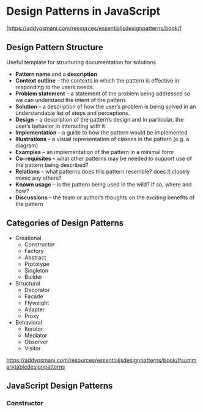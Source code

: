 # Design Patterns in JavaScript
[https://addyosmani.com/resources/essentialjsdesignpatterns/book/]



## Design Pattern Structure
Useful template for structuring documentation for solutions
- **Pattern name** and a **description**
- **Context outline** – the contexts in which the pattern is effective in responding to the users needs.
- **Problem statement** – a statement of the problem being addressed so we can understand the intent of the pattern.
- **Solution** – a description of how the user’s problem is being solved in an understandable list of steps and perceptions.
- **Design** – a description of the pattern’s design and in particular, the user’s behavior in interacting with it
- **Implementation** – a guide to how the pattern would be implemented
- **Illustrations** – a visual representation of classes in the pattern (e.g. a diagram)
- **Examples** – an implementation of the pattern in a minimal form
- **Co-requisites** – what other patterns may be needed to support use of the pattern being described?
- **Relations** – what patterns does this pattern resemble? does it closely mimic any others?
- **Known usage** – is the pattern being used in the wild? If so, where and how?
- **Discussions** – the team or author’s thoughts on the exciting benefits of the pattern

## Categories of Design Patterns
- Creational
    - Constructor
    - Factory
    - Abstract
    - Prototype
    - Singleton
    - Builder
- Structural
    - Decorator
    - Facade
    - Flyweight
    - Adapter
    - Proxy
- Behavioral
    - Iterator
    - Mediator
    - Observer
    - Visitor


https://addyosmani.com/resources/essentialjsdesignpatterns/book/#summarytabledesignpatterns


## JavaScript Design Patterns

### Constructor

